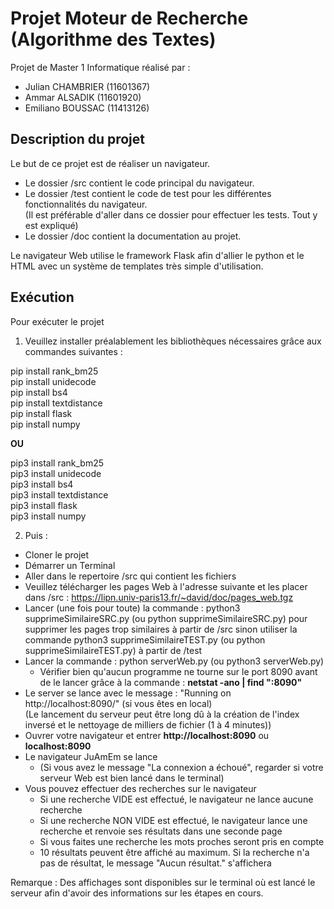# Projet Moteur de Recherche (Algorithme des Textes)

Projet de Master 1 Informatique réalisé par :  
- Julian CHAMBRIER (11601367)
- Ammar ALSADIK (11601920)
- Emiliano BOUSSAC (11413126)

## Description du projet  

Le but de ce projet est de réaliser un navigateur.  

- Le dossier /src contient le code principal du navigateur.  
- Le dossier /test contient le code de test pour les différentes fonctionnalités du navigateur.  
(Il est préférable d'aller dans ce dossier pour effectuer les tests. Tout y est expliqué)
- Le dossier /doc contient la documentation au projet.  

Le navigateur Web utilise le framework Flask afin d'allier le python et le HTML avec un système de templates très simple d'utilisation.  

## Exécution  

Pour exécuter le projet  

1. Veuillez installer préalablement les bibliothèques nécessaires grâce aux commandes suivantes :    

pip install rank_bm25  
pip install unidecode  
pip install bs4  
pip install textdistance  
pip install flask  
pip install numpy  
  
**OU**  
  
pip3 install rank_bm25  
pip3 install unidecode  
pip3 install bs4  
pip3 install textdistance  
pip3 install flask  
pip3 install numpy  


2. Puis :   

- Cloner le projet
- Démarrer un Terminal   
- Aller dans le repertoire /src qui contient les fichiers 
- Veuillez télécharger les pages Web à l'adresse suivante et les placer dans /src : https://lipn.univ-paris13.fr/~david/doc/pages_web.tgz
- Lancer (une fois pour toute) la commande : python3 supprimeSimilaireSRC.py (ou python supprimeSimilaireSRC.py)  pour supprimer les pages trop similaires à partir de /src sinon utiliser la commande python3 supprimeSimilaireTEST.py (ou python supprimeSimilaireTEST.py)  à partir de /test
- Lancer la commande : python serverWeb.py (ou python3 serverWeb.py)   
	- Vérifier bien qu'aucun programme ne tourne sur le port 8090 avant de le lancer grâce à la commande : **netstat -ano | find ":8090"**
- Le server se lance avec le message : "Running on http://localhost:8090/" (si vous êtes en local)  
(Le lancement du serveur peut être long dû à la création de l'index inversé et le nettoyage de milliers de fichier (1 à 4 minutes))
- Ouvrer votre navigateur et entrer **http://localhost:8090** ou **localhost:8090**  
- Le navigateur JuAmEm se lance  
	- (Si vous avez le message "La connexion a échoué", regarder si votre serveur Web est bien lancé dans le terminal)  
- Vous pouvez effectuer des recherches sur le navigateur   
	- Si une recherche VIDE est effectué, le navigateur ne lance aucune recherche  
	- Si une recherche NON VIDE est effectué, le navigateur lance une recherche et renvoie ses résultats dans une seconde page  
	- Si vous faites une recherche les mots proches seront pris en compte
	- 10 résultats peuvent être affiché au maximum. Si la recherche n'a pas de résultat, le message "Aucun résultat." s'affichera  

Remarque : Des affichages sont disponibles sur le terminal où est lancé le serveur afin d'avoir des informations sur les étapes en cours.
